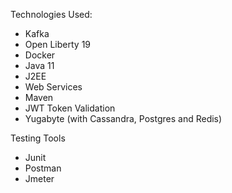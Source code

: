 Technologies Used:
- Kafka 
- Open Liberty 19
- Docker
- Java 11
- J2EE
- Web Services
- Maven
- JWT Token Validation
- Yugabyte (with Cassandra, Postgres and Redis)

Testing Tools
- Junit
- Postman
- Jmeter
